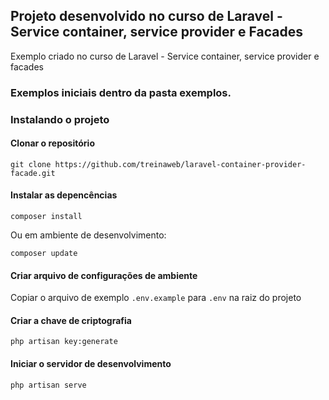 ## Projeto desenvolvido no curso de Laravel - Service container, service provider e Facades

Exemplo criado no curso de Laravel - Service container, service provider e facades

### Exemplos iniciais dentro da pasta exemplos.

### Instalando o projeto

#### Clonar o repositório

```
git clone https://github.com/treinaweb/laravel-container-provider-facade.git
```

#### Instalar as depencências

```
composer install
```

Ou em ambiente de desenvolvimento:

```
composer update
```

#### Criar arquivo de configurações de ambiente

Copiar o arquivo de exemplo `.env.example` para `.env` na raiz do projeto

#### Criar a chave de criptografia

```
php artisan key:generate
```

#### Iniciar o servidor de desenvolvimento

```
php artisan serve
```